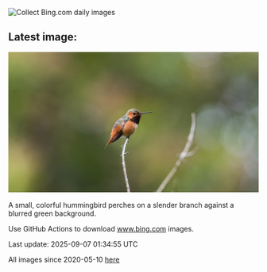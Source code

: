 ![Collect Bing.com daily images](https://github.com/counter2015/bing-daily-images/workflows/Collect%20Bing.com%20daily%20images/badge.svg)
## Latest image:
![](images/RufousHummer.jpg)

A small, colorful hummingbird perches on a slender branch against a blurred green background.

Use GitHub Actions to download www.bing.com images.

Last update: 2025-09-07 01:34:55 UTC

All images since 2020-05-10 [here](https://github.com/counter2015/bing-daily-images/tree/master/images)
